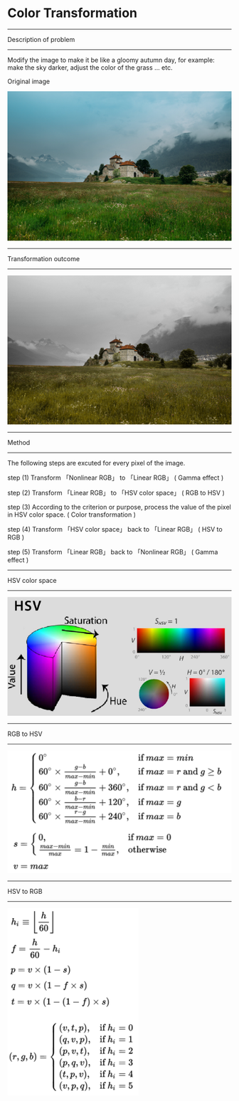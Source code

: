 # Color Transformation

---

Description of problem

---

Modify the image to make it be like a gloomy autumn day, for example: make the sky darker, adjust the color of the grass … etc.

Original image 

![alt_text](https://github.com/wei-lin-liao/Computer-Vision-and-Image-Processing/blob/master/Color-Transformation/images/Original-image.bmp)

---

Transformation outcome

---

![alt_text](https://github.com/wei-lin-liao/Computer-Vision-and-Image-Processing/blob/master/Color-Transformation/images/Tranformation-image.bmp)

---

Method

---

The following steps are excuted for every pixel of the image.

step (1) Transform 「Nonlinear RGB」 to 「Linear RGB」 ( Gamma effect )

step (2) Transform 「Linear RGB」 to 「HSV color space」 ( RGB to HSV )

step (3) According to the criterion or purpose, process the value of the pixel in HSV color space. ( Color transformation )

step (4) Transform 「HSV color space」 back to 「Linear RGB」 ( HSV to RGB )

step (5) Transform 「Linear RGB」 back to 「Nonlinear RGB」 ( Gamma effect )

---

HSV color space 

---

![alt_text](https://github.com/wei-lin-liao/Computer-Vision-and-Image-Processing/blob/master/Color-Transformation/images/HSV.PNG)

---

RGB to HSV

---

![alt_text](https://github.com/wei-lin-liao/Computer-Vision-and-Image-Processing/blob/master/Color-Transformation/images/RGB-to-HSV.PNG)

---

HSV to RGB

---

![alt_text](https://github.com/wei-lin-liao/Computer-Vision-and-Image-Processing/blob/master/Color-Transformation/images/HSV-to-RGB.PNG)
